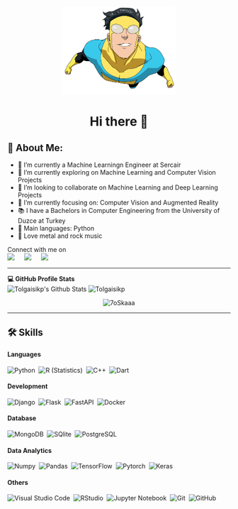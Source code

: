 <div align=center>
 <img src="PNG/Github.png"  height="200">
<h1> Hi there 👋 </h1>
</div>
  

<h2> 🤵 About Me: </h2>

- 🌱 I’m currently a Machine Learningn Engineer at Sercair
- 🔭 I’m currently exploring on Machine Learning and Computer Vision Projects
- 👯 I’m looking to collaborate on Machine Learning and Deep Learning Projects
- 🎯 I’m currently focusing on: Computer Vision and Augmented Reality
- 📚 I have a Bachelors in Computer Engineering from the University of Duzce at Turkey
- 🌟 Main languages: Python
- 🎵 Love metal and rock music



<p >Connect with me on
<br>	
<a target="_blank" href="https://www.linkedin.com/in/tolgaisk/"
><img src="https://img.shields.io/badge/linkedin-%2312100E.svg?&style=for-the-badge&logo=linkedin&logoColor=white"></img></a>
&emsp;
<a target="_blank" href="https://www.kaggle.com/tolgaik"><img src="https://img.shields.io/badge/kaggle-%2312100E.svg?&style=for-the-badge&logo=kaggle&logoColor=white"></img></a>
&emsp;
<a target="_blank" href="mailto:tolgaisk10@gmail.com"
><img src="https://img.shields.io/badge/email-%2312100E.svg?&style=for-the-badge&logo=gmail&logoColor=white"></img></a><br></p>

----

<summary><b>💻 GitHub Profile Stats</b></summary>
<div/>
<img width="49.5%"  alt="Tolgaisikp's Github Stats" src="https://github-readme-stats.vercel.app/api?username=Tolgaisikp&show_icons=true&count_private=true&theme=nord"/>
<img  width="49.5%"  src="https://github-readme-streak-stats.herokuapp.com/?user=Tolgaisikp&theme=nord" alt="Tolgaisikp" />

<div/>
<p align="center">
<img src="https://github-readme-stats.vercel.app/api/top-langs?username=Tolgaisikp&langs_count=10&show_icons=true&locale=en&layout=compact&theme=nord" alt="7oSkaaa" height="192px"/>
  <br/></p>
  </p>

----

## 🛠️ Skills

#### Languages
![Python](https://img.shields.io/badge/-Python-05122A?style=flat&logo=python)&nbsp;
![R (Statistics)](https://img.shields.io/badge/-R-05122A?style=flat&logo=R&logoColor=276DC3)&nbsp;
![C++](https://img.shields.io/badge/-C++-05122A?style=flat&logo=C%2B%2B)&nbsp;
![Dart](https://img.shields.io/badge/-Dart-05122A?style=flat&logo=dart&logoColor=276DC3)&nbsp;

#### Development
![Django](https://img.shields.io/badge/-Django-05122A?style=flat&logo=django&logoColor=092E20)&nbsp;
![Flask](https://img.shields.io/badge/-Flask-05122A?style=flat&logo=flask)&nbsp;
![FastAPI](https://img.shields.io/badge/-FastAPI-05122A?style=flat&logo=fastapi)&nbsp;
![Docker](https://img.shields.io/badge/-Docker-05122A?style=flat&logo=docker)&nbsp;

#### Database
![MongoDB](https://img.shields.io/badge/-MongoDB-05122A?style=flat&logo=mongodb)&nbsp; 
![SQlite](https://img.shields.io/badge/-SQlite-05122A?style=flat&logo=sqlite&logoColor=A8B9CC)&nbsp;
![PostgreSQL](https://img.shields.io/badge/PostgreSQL-05122A?style=flat&logo=postgresql)

#### Data Analytics 

![Numpy](https://img.shields.io/badge/Numpy-05122A?style=flat&logo=numpy&logoColor=white)&nbsp;
![Pandas](https://img.shields.io/badge/Pandas-05122A?style=flat&logo=pandas&logoColor=white)&nbsp;
![TensorFlow](https://img.shields.io/badge/-Tensorflow-05122A?style=flat&logo=tensorflow)&nbsp;
![Pytorch](https://img.shields.io/badge/-Pytorch-05122A?style=flat&logo=pytorch)&nbsp;
![Keras](https://img.shields.io/badge/-Keras-05122A?style=flat&logo=keras&logoColor=FF5733)&nbsp;


#### Others
![Visual Studio Code](https://img.shields.io/badge/-Visual%20Studio%20Code-05122A?style=flat&logo=visual-studio-code&logoColor=007ACC)&nbsp;
![RStudio](https://img.shields.io/badge/-RStudio-05122A?style=flat&logo=rstudio)&nbsp;
![Jupyter Notebook](https://img.shields.io/badge/-Jupyter-05122A?style=flat&logo=jupyter)&nbsp;
![Git](https://img.shields.io/badge/-Git-05122A?style=flat&logo=git)&nbsp;
![GitHub](https://img.shields.io/badge/-GitHub-05122A?style=flat&logo=github)&nbsp;
